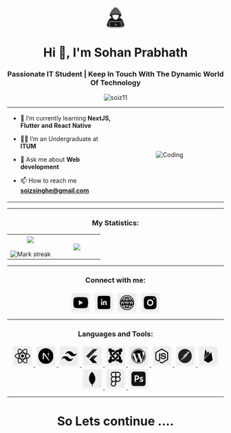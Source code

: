 <p align="center"><picture align="center"><img align="center" src = "https://github.com/soiz11/soiz11/blob/main/icons/about.gif" width = 50px></picture></p>
<h1 align="center">Hi 👋, I'm Sohan Prabhath</h1>
<h3 align="center">Passionate IT Student | Keep In Touch With The Dynamic World Of Technology</h3>
<p align="center"> <img src="https://komarev.com/ghpvc/?username=soiz11&label=Profile%20views&color=0e75b6&style=flat" alt="soiz11" /> </p>

<table align="center">
<tr border="none">
<td width="50%" align="left">
  
- 🌱 I’m currently learning **NextJS, Flutter and React Native**

- 🧑‍🎓 I’m an Undergraduate at **ITUM**

- 💬 Ask me about **Web development**

- 📫 How to reach me **soizsinghe@gmail.com**
  

</td>
<td width="50%" align="center">

  <img align="center" alt="Coding" width="450" src="https://github.com/soiz11/soiz11/blob/main/icons/jsgrey.gif" border-radius="10px">

  
  </td>
</tr>
</table>

---

<h3 align="center">My Statistics:</h3>
<p align="center">
<table align="center">
<tr border="none">
<td width="50%" align="center">
  
  <img  align="center"  src="https://github-readme-stats.vercel.app/api?username=soiz11&theme=dark&show_icons=true&count_private=true" />
  <br></br>
  <img  title="🔥 Get streak stats for your profile at git.io/streak-stats" alt="Mark streak" src="https://github-readme-streak-stats.herokuapp.com/?user=soiz11&theme=dark&hide_border=false" /> 
</td>
<td width="50%" align="center">

  <img  align="center"  src="https://github-readme-stats.anuraghazra1.vercel.app/api/top-langs/?username=soiz11&theme=dark&hide_border=false&no-bg=true&no-frame=true&langs_count=10"/>
  
  </td>
</tr>
</table>

---

<h3 align="center">Connect with me:</h3>
<p align="center">
<a href="www.youtube.com/@angletheeta" target="blank"><img align="center" src="https://github.com/soiz11/soiz11/blob/main/icons/b_youtube.png" alt="angletheeta" height="50" width="50" /></a>
<a href="www.linkedin.com/in/sohan11" target="blank"><img align="center" src="https://github.com/soiz11/soiz11/blob/main/icons/b_linkedin.png" alt="sohanprabhath" height="50" width="50" /></a>
<a href="www.sohan.one" target="blank"><img align="center" src="https://github.com/soiz11/soiz11/blob/main/icons/b_web.png" alt="sohan.one" height="50" width="50" /></a>
<a href="https://www.instagram.com/prabha_76__" target="blank"><img align="center" src="https://github.com/soiz11/soiz11/blob/main/icons/b_insta.png" alt="prabha76" height="50" width="50" /></a>
</p>

---

<h3 align="center">Languages and Tools:</h3>
<p align="center"> <a href="https://react.dev/" target="_blank" rel="noreferrer"> <img src="https://github.com/soiz11/soiz11/blob/main/icons/b_react.png" alt="reactjs" width="50" height="50"/> </a> <a href="https://nextjs.org/" target="_blank" rel="noreferrer"> <img src="https://github.com/soiz11/soiz11/blob/main/icons/b_next.png" alt="nextjs" width="50" height="50"/> </a> <a href="https://tailwindcss.com/" target="_blank" rel="noreferrer"> <img src="https://github.com/soiz11/soiz11/blob/main/icons/b_tailwind.png" alt="tailwindcss" width="50" height="50"/> </a> <a href="https://flutter.dev/" target="_blank" rel="noreferrer"> <img src="https://github.com/soiz11/soiz11/blob/main/icons/b_flutter.png" alt="flutter" width="50" height="50"/> </a> <a href="https://www.joomla.org/" target="_blank" rel="noreferrer"> <img src="https://github.com/soiz11/soiz11/blob/main/icons/b_joomla.png" alt="joomla" width="50" height="50"/> </a> <a href="https://wordpress.com/" target="_blank" rel="noreferrer"> <img src="https://github.com/soiz11/soiz11/blob/main/icons/b_wordpress.png" alt="wordpress" width="50" height="50"/> </a> <a href="https://nodejs.org/en" target="_blank" rel="noreferrer"> <img src="https://github.com/soiz11/soiz11/blob/main/icons/b_node.png" alt="nodejs" width="50" height="50"/> </a> <a href="https://www.postman.com/" target="_blank" rel="noreferrer"> <img src="https://github.com/soiz11/soiz11/blob/main/icons/b_postman.png" alt="postman" width="50" height="50"/> </a> <a href="https://firebase.google.com/" target="_blank" rel="noreferrer"> <img src="https://github.com/soiz11/soiz11/blob/main/icons/b_firebase.png" alt="firebase" width="50" height="50"/> </a> <a href="https://www.mongodb.com/" target="_blank" rel="noreferrer"> <img src="https://github.com/soiz11/soiz11/blob/main/icons/b_mongo.png" alt="mongodb" width="50" height="50"/> </a> <a href="https://www.figma.com/" target="_blank" rel="noreferrer"> <img src="https://github.com/soiz11/soiz11/blob/main/icons/b_figma.png" alt="figma" width="50" height="50"/> </a> <a href="https://www.adobe.com/products/photoshop.html" target="_blank" rel="noreferrer"> <img src="https://github.com/soiz11/soiz11/blob/main/icons/b_ps.png" alt="photoshop" width="50" height="50"/> </a> 
<!--
<a href="https://tailwindcss.com/" target="_blank" rel="noreferrer"> <img src="https://github.com/Scar1109/skill-icons/blob/Scar1109/icons/TailwindCSS-Light.svg" alt="tailwind" width="50" height="50"/> </a> 
-->
</p>

---

<h1 align="center">So Lets continue ....</h1>
